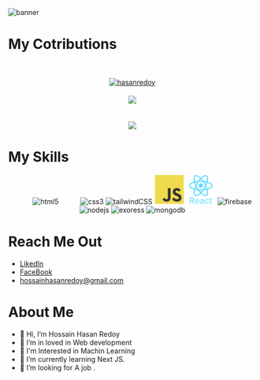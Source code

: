 
<img src="https://i.postimg.cc/bwYX3Jc4/web-developer-background.jpg" alt="banner" width="1000" height="400"/>


# My Cotributions 
<br>
<p align=center>
  <div align=center>
    <a href="https://github.com/denvercoder1/github-readme-streak-stats" title="Go to Source">
      <img align="center" width=700 hight=400 src="https://streak-stats.demolab.com/?user=hasanredoy&theme=react&border=61dafb&hide_border=true" alt="hasanredoy" />
    </a>
  <br><br>
    <a href="https://github.com/anuraghazra/github-readme-stats" title="Go to Source">
      <img align="center" width=700 hight=400 src="https://github-readme-stats.vercel.app/api?username=hasanredoy&show_icons=true&theme=react&border_color=61dafb&hide_border=true" />
    </a>
  </div>
  <br><br>
  <div align=center>
    <a href="https://github.com/anuraghazra/github-readme-stats">
      <img width=700 hight=400 align="center" src="https://github-readme-stats.vercel.app/api/top-langs/?username=hasanredoy&hide=c%23,powershell,Mathematica,Ruby,Objective-C,Objective-C%2b%2b,Cuda&title_color=61dafb&text_color=ffffff&icon_color=61dafb&bg_color=20232a&langs_count=8&layout=compact&border_color=61dafb&hide_border=true&size_weight=0.5&count_weight=0.5" />
    </a>
  </div>
 
</p>
  

# My Skills 
<div  align="center">
 
  <img style="margin:0 40px;" src="https://i.postimg.cc/k45nrvG4/317755-badge-html-html5-achievement-award-icon.png" alt="html5" width="60" height="60"/>

 <img src="https://i.postimg.cc/cCnGZ9Ss/4202020-css3-html-logo-social-social-media-icon.png" alt="css3" width="60" height="60"/>
 <img src="https://i.postimg.cc/CLgFM4yY/G0-R0sj-HH-400x400.jpg" alt="tailwindCSS" width="60" height="60"/>
 
<img src="https://raw.githubusercontent.com/devicons/devicon/master/icons/javascript/javascript-original.svg" alt="javascript" width="60" height="60"/>
<img src="https://raw.githubusercontent.com/devicons/devicon/master/icons/react/react-original-wordmark.svg" alt="react" width="60" height="60"/> 
<img src="https://www.vectorlogo.zone/logos/firebase/firebase-icon.svg" alt="firebase" width="60" height="60"/>
<img src="https://i.postimg.cc/q751QQc3/node-js-tutorial.webp" alt="nodejs" width="60" height="60"/>
<img src="https://i.postimg.cc/QMs5p7Wr/images-removebg-preview-2.png" alt="exoress" width="60" height="60"/>
<img src="https://i.postimg.cc/j2yHC9PZ/mongodb-logo-removebg-preview.png" alt="mongodb" width="60" height="60"/>
</div>



# Reach Me Out 
- [LikedIn](https://www.linkedin.com/in/hossain-hasan-redoy/)
- [FaceBook](https://www.facebook.com/profile.php?id=61561249570802)
- hossainhasanredoy@gmail.com


  

# About Me 
- 👋 Hi, I’m Hossain Hasan Redoy 
- 🤍 I’m in loved in Web development
- 👀 I'm Interested in Machin Learning 
- 🌱 I’m currently learning Next JS.
- 💞️ I’m looking for A job .


